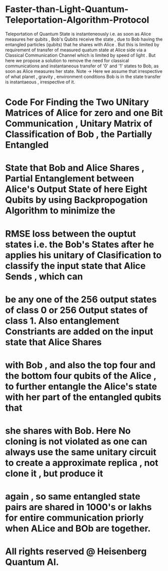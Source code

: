 # Faster-than-Light-Quantum-Teleportation-Algorithm-Protocol

Teleportation of Quantum State is instanteneously i.e. as soon as Alice measures her qubits , Bob's Qubits receive the state , due to Bob having the entangled particles (qubits) that he shares with Alice . But this is limited by requirement of transfer of measured quatum state at Alice side via a Classical Communication Channel which is limited by speed of light . But here we propose a solution to remove the need for classical communications and instantaneous transfer of '0' and '1' states to Bob, as soon as Alice measures her state. Note -> Here we assume that irrespective of what planet , gravity , environment conditions Bob is in the state transfer is instantaeous , irrespective of it.

# Code For Finding the Two UNitary Matrices of Alice for zero and one Bit Communication , Unitary Matrix of Classification of Bob , the Partially Entangled
# State that Bob and Alice Shares , Partial Entanglement between Alice's Output State of here Eight Qubits by using Backpropogation Algorithm to minimize the 
# RMSE loss between the ouptut states i.e. the Bob's States after he applies his unitary of Clasification to classify the input state that Alice Sends , which can 
# be any one of the 256 output states of class 0 or 256 Output states of class 1. Also entanglement Constriants are added on the input state that Alice Shares
# with Bob , and also the top four and the bottom four qubits of the Alice , to further entangle the Alice's state with her part of the entangled qubits that
# she shares with Bob. Here No cloning is not violated as one can always use the same unitary circuit to create a approximate replica , not clone it , but produce it
# again , so same entangled state pairs are shared in 1000's or lakhs for entire communication priorly when ALice and BOb are together.

# All rights reserved @ Heisenberg Quantum AI.
